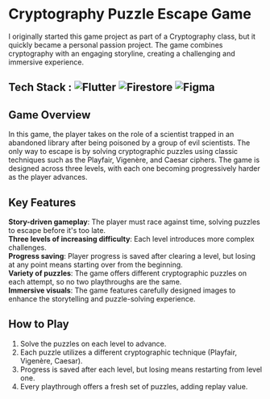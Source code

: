# Cryptography Puzzle Escape Game
I originally started this game project as part of a Cryptography class, but it quickly became a personal passion project. The game combines cryptography with an engaging storyline, creating a challenging and immersive experience.

## Tech Stack : ![Flutter](https://img.shields.io/badge/Flutter-02569B?style=for-the-badge&logo=flutter&logoColor=white)  ![Firestore](https://img.shields.io/badge/Firestore-FFCA28?style=for-the-badge&logo=firebase&logoColor=black) ![Figma](https://img.shields.io/badge/Figma-F24E1E?style=for-the-badge&logo=figma&logoColor=white)

## Game Overview
In this game, the player takes on the role of a scientist trapped in an abandoned library after being poisoned by a group of evil scientists. The only way to escape is by solving cryptographic puzzles using classic techniques such as the Playfair, Vigenère, and Caesar ciphers. The game is designed across three levels, with each one becoming progressively harder as the player advances.

## Key Features
**Story-driven gameplay**: The player must race against time, solving puzzles to escape before it's too late.  
**Three levels of increasing difficulty**: Each level introduces more complex challenges.  
**Progress saving**: Player progress is saved after clearing a level, but losing at any point means starting over from the beginning.  
**Variety of puzzles**: The game offers different cryptographic puzzles on each attempt, so no two playthroughs are the same.  
**Immersive visuals**: The game features carefully designed images to enhance the storytelling and puzzle-solving experience.

## How to Play
1. Solve the puzzles on each level to advance.
2. Each puzzle utilizes a different cryptographic technique (Playfair, Vigenère, Caesar).
3. Progress is saved after each level, but losing means restarting from level one.
4. Every playthrough offers a fresh set of puzzles, adding replay value.
